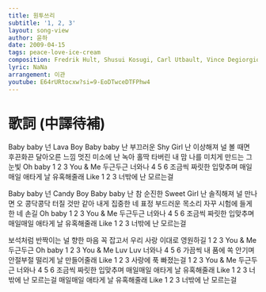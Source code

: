 ```yaml
---
title: 원투쓰리
subtitle: '1, 2, 3'
layout: song-view
author: 윤하
date: 2009-04-15
tags: peace-love-ice-cream
composition: Fredrik Hult, Shusui Kosugi, Carl Utbault, Vince Degiorgio
lyric: NaNa
arrangement: 이관
youtube: E64rURtocxw?si=9-EoDTwceDTFPhw4
---
```


# 歌詞 (中譯待補)

Baby baby 넌 Lava Boy
Baby baby 난 부끄러운
Shy Girl
난 이상해져 널 볼 때면
후끈화끈 달아오른 느낌
멋진 미소에 난 녹아
홀딱 타버린 내 맘
나를 미치게 만드는 그 눈빛
Oh baby 1 2 3 You & Me
두근두근 너와나
4 5 6 조금씩
짜릿한 입맞추며
매일매일 애타게 날 유혹해줄래
Like 1 2 3 너밖에 난 모르는걸

Baby baby 넌 Candy Boy
Baby baby 난 참 순진한
Sweet Girl
난 솔직해져 널 만나면
오 콩닥콩닥 터질 것만 같아
내게 집중한 네 표정
부드러운 목소리
자꾸 시험에 들게 한 네 손길
Oh baby 1 2 3 You & Me
두근두근 너와나
4 5 6 조금씩 짜릿한 입맞추며
매일매일 애타게 날 유혹해줄래
Like 1 2 3 너밖에 난 모르는걸

보석처럼 반짝이는
널 향한 마음 꼭 잡고서
우리 사랑 이대로 영원하길
1 2 3 You & Me 두근두근
Oh baby 1 2 3
You & Me Luv Luv 너와나
4 5 6 가끔씩 내 품에 쏙 안기며
안절부절 떨리게 날 만들어줄래
Like 1 2 3 사랑에 푹 빠졌는걸
1 2 3 You & Me 두근두근 너와나
4 5 6 조금씩 짜릿한 입맞추며
매일매일 애타게 날 유혹해줄래
Like 1 2 3 너밖에 난 모르는걸
매일매일 애타게 날 유혹해줄래
Like 1 2 3 너밖에 난 모르는걸
